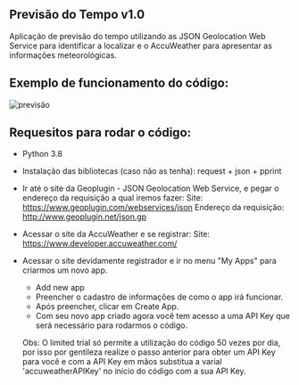 ## Previsão do Tempo v1.0
Aplicação de previsão do tempo utilizando as JSON Geolocation Web Service para identificar a localizar e o AccuWeather para apresentar as informações meteorológicas.

## Exemplo de funcionamento do código:
![previsão](https://user-images.githubusercontent.com/40063504/78058900-63b33e00-735f-11ea-96d8-6b7606faedf8.PNG)

## Requesitos para rodar o código:
- Python 3.8
- Instalação das bibliotecas (caso não as tenha): request + json + pprint

- Ir até o site da Geoplugin - JSON Geolocation Web Service, e pegar o endereço da requisição a qual iremos fazer:
Site: https://www.geoplugin.com/webservices/json
Endereço da requisição: http://www.geoplugin.net/json.gp

- Acessar o site da AccuWeather e se registrar:
Site: https://www.developer.accuweather.com/

- Acessar o site devidamente registrador e ir no menu "My Apps" para criarmos um novo app.
  - Add new app
  - Preencher o cadastro de informações de como o app irá funcionar.
  - Após preencher, clicar em Create App.
  - Com seu novo app criado agora você tem acesso a uma API Key que será necessário para rodarmos o código.
  
  Obs: O limited trial só permite a utilização do código 50 vezes por dia, por isso por gentileza realize o passo anterior para obter um API Key para você e com a API Key em mãos substitua a varial 'accuweatherAPIKey' no início do código com a sua API Key.

